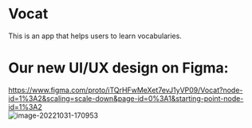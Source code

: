 # Vocat
This is an app that helps users to learn vocabularies.

# Our new UI/UX design on Figma:
https://www.figma.com/proto/iTQrHFwMeXet7evJ1yVP09/Vocat?node-id=1%3A2&scaling=scale-down&page-id=0%3A1&starting-point-node-id=1%3A2 <br/>
![image-20221031-170953](https://user-images.githubusercontent.com/66575793/199317137-ea6b8267-99bc-4183-8b90-763f5b3c9141.png)
